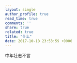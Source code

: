 ```yaml
---
layout: single
author_profile: true
read_time: true
comments: ''
share: true
related: true
title: "什么"
date: 2017-10-18 23:53:59 +0000
---
```



中年壮志不言